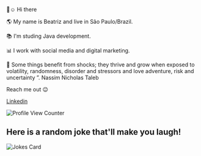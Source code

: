 👋:relaxed:  Hi there    


:earth_americas: My name is Beatriz and live in São Paulo/Brazil.


:books: I'm studing Java development.

:bar_chart: I work with social media and digital marketing.

🧬 Some things benefit from shocks; they thrive and grow when exposed to volatility, randomness, disorder and stressors and love adventure, risk and uncertainty ”. 
Nassim Nicholas Taleb    


Reach me out  :wink:

[Linkedin](https://www.linkedin.com/in/beatriz2071/) 


 ![Profile View Counter](https://komarev.com/ghpvc/?bea3853=Your_GitHub_Username)

 ##   Here is a random joke that'll make you laugh!
 ![Jokes Card](https://readme-jokes.vercel.app/api)
